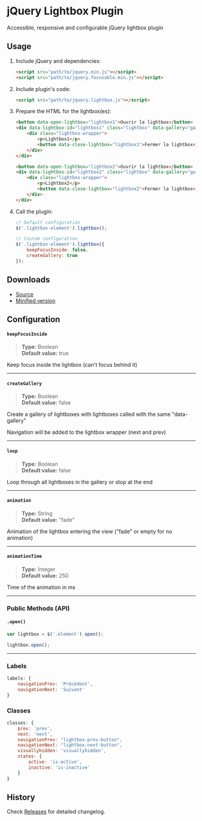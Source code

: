# jQuery Lightbox Plugin
Accessible, responsive and configurable jQuery lightbox plugin

## Usage

1. Include jQuery and dependencies:

	```html
	<script src="path/to/jquery.min.js"></script>
	<script src="path/to/jquery.focusable.min.js"></script>
	```

2. Include plugin's code:

	```html
	<script src="path/to/jquery.lightbox.js"></script>
	```

3. Prepare the HTML for the lightbox(es):

	```html
	<button data-open-lightbox="lightbox1">Ouvrir la lightbox</button>
    <div data-lightbox-id="lightbox1" class="lightbox" data-gallery="gallery1">
        <div class="lightbox-wrapper">
            <p>Lightbox1</p>
            <button data-close-lightbox="lightbox1">Fermer la lightbox</button>
        </div>
    </div>

    <button data-open-lightbox="lightbox2">Ouvrir la lightbox</button>
    <div data-lightbox-id="lightbox2" class="lightbox" data-gallery="gallery1">
        <div class="lightbox-wrapper">
            <p>Lightbox2</p>
            <button data-close-lightbox="lightbox2">Fermer la lightbox</button>
        </div>
    </div>
	```

3. Call the plugin:

	```javascript
	// Default configuration
	$('.lightbox-element').lightbox();

	// Custom configuration
	$('.lightbox-element').lightbox({
	    keepFocusInside: false,
	    createGallery: true
	});
	```

## Downloads

* [Source](https://raw.githubusercontent.com/libeo-vtt/jquery-lightbox/master/dist/jquery.lightbox.js)
* [Minified version](https://raw.githubusercontent.com/libeo-vtt/jquery-lightbox/master/dist/jquery.lightbox.min.js)

## Configuration

#### `keepFocusInside`

> **Type:** Boolean<br>
**Default value:** true

Keep focus inside the lightbox (can't focus behind it)

---

#### `createGallery`

> **Type:** Boolean<br>
**Default value:** false

Create a gallery of lightboxes with lightboxes called with the same "data-gallery"

Navigation will be added to the lightbox wrapper (next and prev)

---

#### `loop`

> **Type:** Boolean<br>
**Default value:** false

Loop through all lightboxes in the gallery or stop at the end

---

#### `animation`

> **Type:** String<br>
**Default value:** "fade"

Animation of the lightbox entering the view ("fade" or empty for no animation)

---

#### `animationTime`

> **Type:** Integer<br>
**Default value:** 250

Time of the animation in ms

---

### Public Methods (API)

#### `.open()`


```javascript
var lightbox = $('.element').open();

lightbox.open();
```

---

### Labels

```javascript
labels: {
    navigationPrev: 'Précédent',
    navigationNext: 'Suivant'
}
```

### Classes

```javascript
classes: {
 	prev: 'prev',
    next: 'next',
    navigationPrev: "lightbox-prev-button",
    navigationNext: "lightbox-next-button",
    visuallyhidden: 'visuallyhidden',
    states: {
        active: 'is-active',
        inactive: 'is-inactive'
    }
}
```
## History

Check [Releases](../../releases) for detailed changelog.

